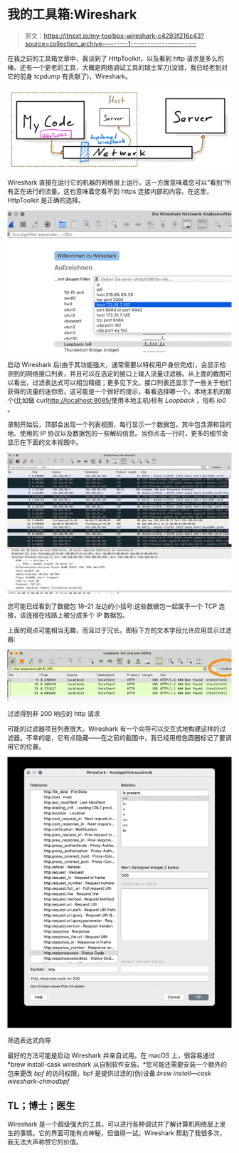 # 我的工具箱:Wireshark

> 原文：<https://itnext.io/my-toolbox-wireshark-c4293f216c43?source=collection_archive---------1----------------------->

在我之前的工具箱文章中，我谈到了 HttpToolkit，以及看到 http 请求是多么的棒。还有一个更老的工具，大概是网络调试工具的瑞士军刀(没错，我已经老到对它的前身 tcpdump 有贡献了)，Wireshark。

![](img/eb22720ab66b747d9d192407ba847c16.png)

Wireshark 直接在运行它的机器的网络层上运行，这一方面意味着您可以“看到”所有正在进行的流量。这也意味着您看不到 https 连接内部的内容。在这里，HttpToolkit 是正确的选择。

![](img/d9eb0b54f04a2616b1de92012aa4754c.png)

启动 Wireshark 后(由于其功能强大，通常需要以特权用户身份完成)，会显示检测到的网络接口列表，并且可以在选定的接口上输入流量过滤器。从上面的截图可以看出，过滤表达式可以相当精细；更多见下文。接口列表还显示了一些关于他们获得的流量的迷你图，这可能是一个很好的提示，看看选择哪一个。本地主机的那个(比如做 curl[http://localhost:8085/](http://localhost:8085/)使用本地主机)标有 *Loopback* ，俗称 *lo0* 。

录制开始后，顶部会出现一个列表视图，每行显示一个数据包，其中包含源和目的地、使用的 IP 协议以及数据包的一些解码信息。当你点击一行时，更多的细节会显示在下面的文本视图中。

![](img/7bd385173ffb66152a5f5beb9c3a0ce9.png)

您可能已经看到了数据包 18–21 左边的小括号:这些数据包一起属于一个 TCP 连接，该连接在线路上被分成多个 IP 数据包。

上面的观点可能相当无趣，而且过于冗长。图标下方的文本字段允许应用显示过滤器:

![](img/8dceb262f6100acbb1d1d4cd0819d25c.png)

过滤得到非 200 响应的 http 请求

可能的过滤器项目列表很大。Wireshark 有一个向导可以交互式地构建这样的过滤器。不幸的是，它有点隐藏——在之前的截图中，我已经用橙色圆圈标记了要调用它的位置。

![](img/fd524627f56ec2d8e92b076019f0f1a8.png)

筛选表达式向导

最好的方法可能是启动 Wireshark 并亲自试用。在 macOS 上，很容易通过*brew install-cask wireshark 从自制软件安装。*您可能还需要安装一个额外的包来更改 *bpf* 的访问权限，bpf 是提供过滤的(伪)设备:*brew install—cask wireshark-chmodbpf*

## TL；博士；医生

Wireshark 是一个超级强大的工具，可以进行各种调试并了解计算机网络层上发生的事情。它的界面可能有点神秘，但值得一试。Wireshark 帮助了我很多次，我无法大声称赞它的价值。